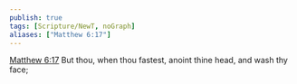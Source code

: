 ```yaml
---
publish: true
tags: [Scripture/NewT, noGraph]
aliases: ["Matthew 6:17"]
---
```

[Matthew 6:17](https://churchofjesuschrist.org/study/scriptures/nt/matt/6?lang=eng&id=p17#p17) But thou, when thou fastest, anoint thine head, and wash thy face;
